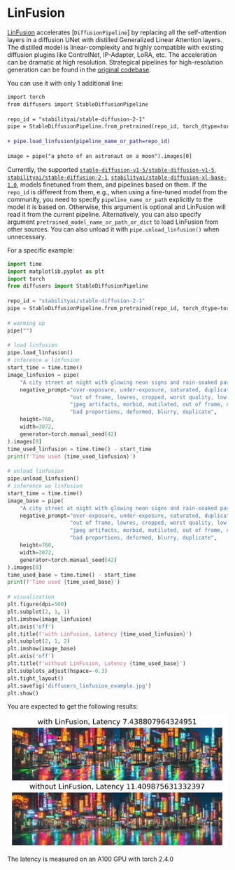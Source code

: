 <!--Copyright 2024 The HuggingFace Team. All rights reserved.

Licensed under the Apache License, Version 2.0 (the "License"); you may not use this file except in compliance with
the License. You may obtain a copy of the License at

http://www.apache.org/licenses/LICENSE-2.0

Unless required by applicable law or agreed to in writing, software distributed under the License is distributed on
an "AS IS" BASIS, WITHOUT WARRANTIES OR CONDITIONS OF ANY KIND, either express or implied. See the License for the
specific language governing permissions and limitations under the License.
-->

# LinFusion
[LinFusion](https://huggingface.co/papers/2409.02097) accelerates [`DiffusionPipeline`] by replacing all the self-attention layers in a diffusion UNet with distilled Generalized Linear Attention layers. The distilled model is linear-complexity and highly compatible with existing diffusion plugins like ControlNet, IP-Adapter, LoRA, etc. The acceleration can be dramatic at high resolution. Strategical pipelines for high-resolution generation can be found in the [original codebase](https://github.com/Huage001/LinFusion).

You can use it with only 1 additional line:

```diff
import torch
from diffusers import StableDiffusionPipeline

repo_id = "stabilityai/stable-diffusion-2-1"
pipe = StableDiffusionPipeline.from_pretrained(repo_id, torch_dtype=torch.bfloat16, variant="fp16").to("cuda")

+ pipe.load_linfusion(pipeline_name_or_path=repo_id)

image = pipe("a photo of an astronaut on a moon").images[0]
```

Currently, the supported [`stable-diffusion-v1-5/stable-diffusion-v1-5`](https://huggingface.co/stable-diffusion-v1-5/stable-diffusion-v1-5), [`stabilityai/stable-diffusion-2-1`](https://huggingface.co/stabilityai/stable-diffusion-2-1), [`stabilityai/stable-diffusion-xl-base-1.0`](https://huggingface.co/stabilityai/stable-diffusion-xl-base-1.0), models finetuned from them, and pipelines based on them. If the `repo_id` is different from them, e.g., when using a fine-tuned model from the community, you need to specify `pipeline_name_or_path` explicitly to the model it is based on. Otherwise, this argument is optional and LinFusion will read it from the current pipeline. Alternatively, you can also specify argument `pretrained_model_name_or_path_or_dict` to load LinFusion from other sources. You can also unload it with `pipe.unload_linfusion()` when unnecessary.

For a specific example:

```python
import time
import matplotlib.pyplot as plt
import torch
from diffusers import StableDiffusionPipeline

repo_id = "stabilityai/stable-diffusion-2-1"
pipe = StableDiffusionPipeline.from_pretrained(repo_id, torch_dtype=torch.bfloat16, variant="fp16").to("cuda")

# warming up
pipe("")

# load linfusion
pipe.load_linfusion()
# inference w linfusion
start_time = time.time()
image_linfusion = pipe(
    "A city street at night with glowing neon signs and rain-soaked pavement.",
    negative_prompt="over-exposure, under-exposure, saturated, duplicate, "
                    "out of frame, lowres, cropped, worst quality, low quality, "
                    "jpeg artifacts, morbid, mutilated, out of frame, ugly, bad anatomy, "
                    "bad proportions, deformed, blurry, duplicate",
    height=768,
    width=3072,
    generator=torch.manual_seed(42)
).images[0]
time_used_linfusion = time.time() - start_time
print(f'Time used {time_used_linfusion}')

# unload linfusion
pipe.unload_linfusion()
# inference wo linfusion
start_time = time.time()
image_base = pipe(
    "A city street at night with glowing neon signs and rain-soaked pavement.",
    negative_prompt="over-exposure, under-exposure, saturated, duplicate, "
                    "out of frame, lowres, cropped, worst quality, low quality, "
                    "jpeg artifacts, morbid, mutilated, out of frame, ugly, bad anatomy, "
                    "bad proportions, deformed, blurry, duplicate",
    height=768,
    width=3072,
    generator=torch.manual_seed(42)
).images[0]
time_used_base = time.time() - start_time
print(f'Time used {time_used_base}')

# visualization
plt.figure(dpi=500)
plt.subplot(2, 1, 1)
plt.imshow(image_linfusion)
plt.axis('off')
plt.title(f'with LinFusion, Latency {time_used_linfusion}')
plt.subplot(2, 1, 2)
plt.imshow(image_base)
plt.axis('off')
plt.title(f'without LinFusion, Latency {time_used_base}')
plt.subplots_adjust(hspace=-0.3)
plt.tight_layout()
plt.savefig('diffusers_linfusion_example.jpg')
plt.show()
```

You are expected to get the following results:

<div class="flex justify-center">
    <img src="https://github.com/Huage001/LinFusion/blob/main/assets/diffusers_linfusion_example.jpg">
</div>

The latency is measured on an A100 GPU with torch 2.4.0
